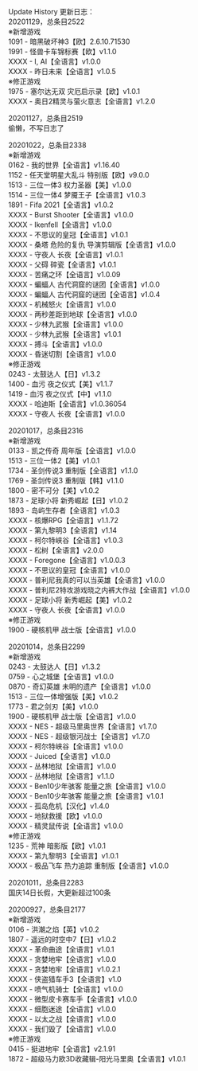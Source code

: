 Update History 更新日志：  
20201129，总条目2522  
※新增游戏  
1091 - 暗黑破坏神3【欧】2.6.10.71530  
1991 - 怪兽卡车锦标赛【欧】v1.1.0  
XXXX - I, AI【全语言】v1.0.0  
XXXX - 昨日未来【全语言】v1.0.5  
※修正游戏  
1975 - 塞尔达无双 灾厄启示录【欧】v1.0.1  
XXXX - 奥日2精灵与萤火意志【全语言】v1.2.0  
  
20201127，总条目2519  
偷懒，不写日志了
  
20201022，总条目2338  
※新增游戏  
0162 - 我的世界【全语言】v1.16.40  
1152 - 任天堂明星大乱斗 特别版【欧】v9.0.0  
1513 - 三位一体3 权力圣器【美】v1.0.0  
1514 - 三位一体4 梦魇王子【全语言】v1.0.3  
1891 - Fifa 2021【全语言】v1.0.2  
XXXX - Burst Shooter【全语言】v1.0.0  
XXXX - Ikenfell【全语言】v1.0.0  
XXXX - 不思议的皇冠【全语言】v1.0.1  
XXXX - 桑塔 危险的复仇 导演剪辑版【全语言】v1.0.0  
XXXX - 守夜人 长夜【全语言】v1.0.1  
XXXX - 父碍 碎瓷【全语言】v1.0.1  
XXXX - 苦痛之环【全语言】v1.0.09  
XXXX - 蝙蝠人 古代洞窟的谜团【全语言】v1.0.0  
XXXX - 蝙蝠人 古代洞窟的谜团【全语言】v1.0.4  
XXXX - 机械怒火【全语言】v1.0.0  
XXXX - 两秒差距到地球【全语言】v1.0.0  
XXXX - 少林九武猴【全语言】v1.0.0  
XXXX - 少林九武猴【全语言】v1.0.1  
XXXX - 搏斗【全语言】v1.0.0  
XXXX - 昏迷切割【全语言】v1.0.0  
※修正游戏  
0243 - 太鼓达人【日】v1.3.2  
1400 - 血污 夜之仪式【美】v1.1.7  
1419 - 血污 夜之仪式【中】v1.1.0  
XXXX - 哈迪斯【全语言】v1.0.36054  
XXXX - 守夜人 长夜【全语言】v1.0.0  
  
20201017，总条目2316  
※新增游戏  
0133 - 凯之传奇 周年版【全语言】v1.0.0  
1513 - 三位一体2【美】v1.0.1  
1734 - 圣剑传说3 重制版【全语言】v1.1.0  
1769 - 圣剑传说3 重制版【韩】v1.1.0  
1800 - 密不可分【美】v1.0.2  
1873 - 足球小将 新秀崛起【日】v1.0.2  
1893 - 岛屿生存者【全语言】v1.0.3  
XXXX - 核爆RPG【全语言】v1.1.72  
XXXX - 第九黎明3【全语言】v1.14  
XXXX - 柯尔特峡谷【全语言】v1.0.3  
XXXX - 松树【全语言】v2.0.0  
XXXX - Foregone【全语言】v1.0.0.3  
XXXX - 不思议的皇冠【全语言】v1.0.0  
XXXX - 普利尼我真的可以当英雄【全语言】v1.0.0  
XXXX - 普利尼2特攻游戏晓之内裤大作战【全语言】v1.0.0  
XXXX - 足球小将 新秀崛起【美】v1.0.2  
XXXX - 守夜人 长夜【全语言】v1.0.0  
※修正游戏  
1900 - 硬核机甲 战士版【全语言】v1.0.0  
  
20201014，总条目2299  
※新增游戏  
0243 - 太鼓达人【日】v1.3.2  
0759 - 心之城堡【全语言】v1.0.0  
0870 - 奇幻英雄 未明的遗产【全语言】v1.0.0  
1513 - 三位一体增强版【美】v1.0.2  
1773 - 君之剑刃【美】v1.0.0  
1900 - 硬核机甲 战士版【全语言】v1.0.0  
XXXX - NES - 超级马里奥世界【全语言】v1.7.0  
XXXX - NES - 超级银河战士【全语言】v1.7.0  
XXXX - 柯尔特峡谷【全语言】v1.0.0  
XXXX - Juiced【全语言】v1.0.0  
XXXX - 丛林地狱【全语言】v1.0.0  
XXXX - 丛林地狱【全语言】v1.1.0  
XXXX - Ben10少年骇客 能量之旅【全语言】v1.0.0  
XXXX - Ben10少年骇客 能量之旅【全语言】v1.0.1  
XXXX - 孤岛危机【汉化】v1.4.0  
XXXX - 地狱救援【欧】v1.0.0  
XXXX - 精灵鼠传说【全语言】v1.0.0  
※修正游戏  
1235 - 荒神 暗影版【欧】v1.0.1  
XXXX - 第九黎明3【全语言】v1.0.1  
XXXX - 极品飞车 热力追踪 重制版【全语言】v1.0.0  
  
20201011，总条目2283  
国庆14日长假，大更新超过100条  
  
20200927，总条目2177  
※新增游戏  
0106 - 洪潮之焰【英】v1.0.2  
1807 - 遥远的时空中7【日】v1.0.2  
XXXX - 革命曲途【全语言】v1.0.1  
XXXX - 贪婪地牢【全语言】v1.0.0  
XXXX - 贪婪地牢【全语言】v1.0.2.1  
XXXX - 侠盗猎车手3【全语言】v1.0  
XXXX - 喷气机骑士【全语言】v1.0.0  
XXXX - 微型皮卡赛车手【全语言】v1.0.0  
XXXX - 细胞迷途【全语言】v1.0.0  
XXXX - 以太之战【全语言】v1.0.0  
XXXX - 我们毁了【全语言】v1.0.0  
※修正游戏  
0415 - 挺进地牢【全语言】v2.1.91  
1872 - 超级马力欧3D收藏辑-阳光马里奥【全语言】v1.0.1
